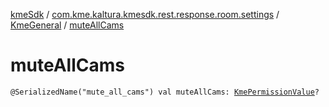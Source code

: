 [kmeSdk](../../index.md) / [com.kme.kaltura.kmesdk.rest.response.room.settings](../index.md) / [KmeGeneral](index.md) / [muteAllCams](./mute-all-cams.md)

# muteAllCams

`@SerializedName("mute_all_cams") val muteAllCams: `[`KmePermissionValue`](../../com.kme.kaltura.kmesdk.ws.message.type.permissions/-kme-permission-value/index.md)`?`